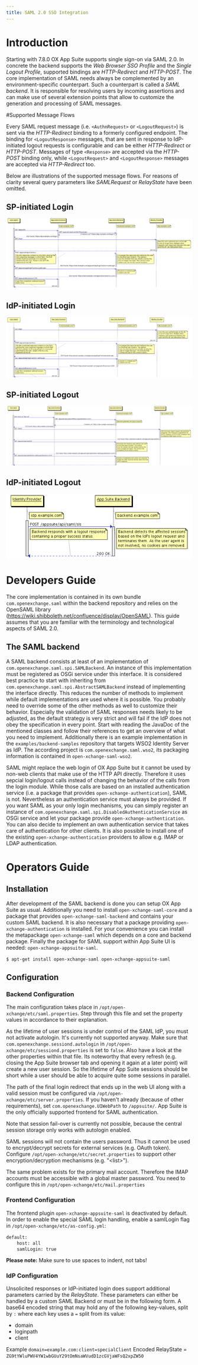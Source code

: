 ```yaml
---
title: SAML 2.0 SSO Integration
---
```


# Introduction

Starting with 7.8.0 OX App Suite supports single sign-on via SAML 2.0. In concrete the backend supports the *Web Browser SSO Profile* and the *Single Logout Profile*, supported bindings are *HTTP-Redirect* and *HTTP-POST*. The core implementation of SAML needs always be complemented by an environment-specific counterpart. Such a counterpart is called a *SAML backend*. It is responsible for resolving users by incoming assertions and can make use of several extension points that allow to customize the generation and processing of SAML messages.


#Supported Message Flows

Every SAML request message (i.e. `<AuthnRequest>` or `<LogoutRequest>`) is sent via the *HTTP-Redirect* binding to a formerly configured endpoint. The binding for `<LogoutResponse>` messages, that are sent in response to IdP-initiated logout requests is configurable and can be either *HTTP-Redirect* or *HTTP-POST*. Messages of type `<Response>` are accepted via the *HTTP-POST* binding only, while `<LogoutRequest>` and `<LogoutResponse>` messages are accepted via *HTTP-Redirect* too.

Below are illustrations of the supported message flows. For reasons of clarity several query parameters like *SAMLRequest* or *RelayState* have been omitted.


## SP-initiated Login

![SP-initiated login flow](SAML_login_flow.png "SP-initiated login flow")


## IdP-initiated Login

![IdP-initiated login flow](SAML_idp_login_flow.png "IdP-initiated login flow")


## SP-initiated Logout

![SP-initiated logout flow](SAML_sp_logout_flow.png "SP-initiated logout flow")


## IdP-initiated Logout

![IdP-initiated logout flow](SAML_idp_logout_flow.png "IdP-initiated logout flow")


# Developers Guide

The core implementation is contained in its own bundle `com.openexchange.saml` within the backend repository and relies on the OpenSAML library (https://wiki.shibboleth.net/confluence/display/OpenSAML). This guide assumes that you are familiar with the terminology and technological aspects of SAML 2.0.

## The SAML backend

A SAML backend consists at least of an implementation of `com.openexchange.saml.spi.SAMLBackend`. An instance of this implementation must be registered as OSGi service under this interface. It is considered best practice to start with inheriting from `com.openexchange.saml.spi.AbstractSAMLBackend` instead of implementing the interface directly. This reduces the number of methods to implement while default implementations are used where it is possible. You probably need to override some of the other methods as well to customize their behavior. Especially the validation of SAML responses needs likely to be adjusted, as the default strategy is very strict and will fail if the IdP does not obey the specification in every point. Start with reading the JavaDoc of the mentioned classes and follow their references to get an overview of what you need to implement. Additionally there is an example implementation in the `examples/backend-samples` repository that targets WSO2 Identity Server as IdP. The according project is `com.openexchange.saml.wso2`, its packaging information is contained in `open-xchange-saml-wso2`.

SAML might replace the web login of OX App Suite but it cannot be used by non-web clients that make use of the HTTP API directly. Therefore it uses sepcial login/logout calls instead of changing the behavior of the calls from the login module. While those calls are based on an installed authentication service (i.e. a package that provides `open-xchange-authentication`), SAML is not. Nevertheless an authentication service must always be provided. If you want SAML as your only login mechanisms, you can simply register an instance of `com.openexchange.saml.spi.DisabledAuthenticationService` as OSGi service and let your package provide `open-xchange-authentication`. You can also decide to implement an own authentication service that takes care of authentication for other clients. It is also possible to install one of the existing `open-xchange-authentication` providers to allow e.g. IMAP or LDAP authentication.


# Operators Guide

## Installation

After development of the SAML backend is done you can setup OX App Suite as usual. Additionally you need to install `open-xchange-saml-core` and a package that provides `open-xchange-saml-backend` and contains your custom SAML backend. It is also necessary that a package providing `open-xchange-authentication` is installed. For your convenience you can install the metapackage `open-xchange-saml` which depends on a core and backend package. Finally the package for SAML support within App Suite UI is needed: `open-xchange-appsuite-saml`.

    $ apt-get install open-xchange-saml open-xchange-appsuite-saml


## Configuration

### Backend Configuration

The main configuration takes place in `/opt/open-xchange/etc/saml.properties`. Step through this file and set the property values in accordance to their explanation.

As the lifetime of user sessions is under control of the SAML IdP, you must not activate autologin. It's currently not supported anyway. Make sure that `com.openexchange.sessiond.autologin` in `/opt/open-xchange/etc/sessiond.properties` is set to `false`. Also have a look at the other properties within that file. Its noteworthy that every refresh (e.g. closing the App Suite browser tab and opening it again at a later point) will create a new user session. So the lifetime of App Suite sessions should be short while a user should be able to acquire quite some sessions in parallel.

The path of the final login redirect that ends up in the web UI along with a valid session must be configured via `/opt/open-xchange/etc/server.properties`. If you haven't already (because of other requirements), set `com.openexchange.UIWebPath` to `/appsuite/`. App Suite is the only officially supported frontend for SAML authentication.

Note that session fail-over is currently not possible, because the central session storage only works with autologin enabled.

SAML sessions will not contain the users password. Thus it cannot be used to encrypt/decrypt secrets for external services (e.g. OAuth token). Configure `/opt/open-xchange/etc/secret.properties` to support other encryption/decryption mechanisms (e.g. "\<list\>").

The same problem exists for the primary mail account. Therefore the IMAP accounts must be accessible with a global master password. You need to configure this in `/opt/open-xchange/etc/mail.properties`


### Frontend Configuration

The frontend plugin `open-xchange-appsuite-saml` is deactivated by default. In order to enable the special SAML login handling, enable a samlLogin flag in `/opt/open-xchange/etc/as-config.yml`:

    default:
        host: all
        samlLogin: true

**Please note:** Make sure to use spaces to indent, not tabs!

### IdP Configuration

Unsolicited responses or IdP-initiated login does support additional parameters carried by the *RelayState*. These parameters can either be handled by a custom SAML Backend or must be in the following form. A base64 encoded string that may hold any of the following key-values, split by `:` where each key uses a `=` split from its value:

* domain
* loginpath
* client

Example `domain=example.com:client=specialClient`
Encoded RelayState = `ZG9tYWluPWV4YW1wbGUuY29tOmNsaWVudD1zcGVjaWFsQ2xpZW50`
